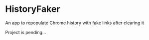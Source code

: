 # HistoryFaker
An app to repopulate Chrome history with fake links after clearing it

Project is pending...
